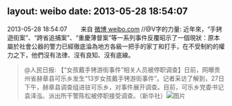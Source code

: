 layout: weibo
date: 2013-05-28 18:54:07
---
2013-05-28 18:54:07  &nbsp;&nbsp;&nbsp;&nbsp;&nbsp;&nbsp; 来自 <a href="http://weibo.com/" rel="nofollow">微博 weibo.com</a>
//@V字的力量: 近年來，“手銬遊街案”、“跨省追捕案”、“重慶薄督案”等一系列事件反覆昭示了一個現狀：原本屬於社會公器的警力已經徹底淪為地方各級一把手的家丁和打手，在不受制約的權力之下，他們沒有法律、沒有良知、沒有底線。
>  @人民日报: 【“女孩戴手铐游街事件”相关人员被停职调查】日前，网曝贵州省赫章县可乐乡发生“13岁女孩戴手铐游街事件”。记者采访了解到，27日下午，赫章县调查组进驻可乐乡，对事件展开调查。目前，可乐乡党委书记袁泽泓、派出所干警陈松被停职接受调查。（新华社） ​​​
>  ![图片](https://ww4.sinaimg.cn/large/a716fd45jw1e53wvlyz2hj20hs0n2gqi.jpg)
